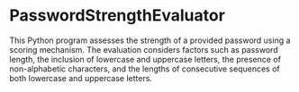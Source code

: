 # PasswordStrengthEvaluator
This Python program assesses the strength of a provided password using a scoring mechanism. The evaluation considers factors such as password length, the inclusion of lowercase and uppercase letters, the presence of non-alphabetic characters, and the lengths of consecutive sequences of both lowercase and uppercase letters. 
